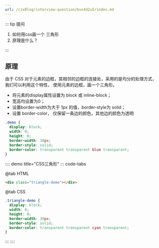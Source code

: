 ```yaml
---
url: /czxBlog/interview-question/bvx4d2u5/index.md
---
```

::: tip 提问

1. 如何用css画一个 三角形
2. 原理是什么？

:::

## 原理

由于 CSS 对于元素的边框，其相邻的边框的连接处，采用的是均分的处理方式，我们可以利用这个特性，
使用元素的边框，画一个三角形。

* 将元素的display属性设置为 block 或 inline-block；
* 宽高均设置为0；
* 设置border-width为大于 1px 的值，border-style为 solid；
* 设置 border-color， 仅保留一条边的颜色，其他边的颜色为透明

```css
.demo {
  display: block;
  width: 0;
  height: 0;
  border-width: 30px;
  border-style: solid;
  border-color: transparent transparent blue transparent;
}
```

:::: demo title="CSS三角形"
::: code-tabs

@tab HTML

```html
<div class="triangle-demo"></div>
```

@tab CSS

```css
.triangle-demo {
  display: block;
  width: 0;
  height: 0;
  border-width: 30px;
  border-style: solid;
  border-color: transparent transparent cyan transparent;
}
```

:::
::::
